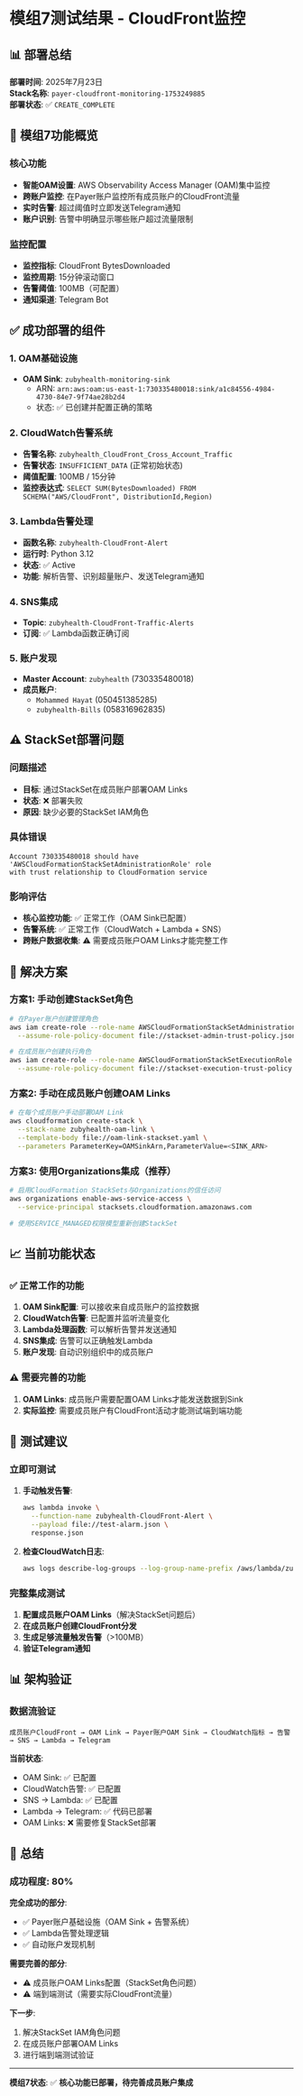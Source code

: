 # 模组7测试结果 - CloudFront监控

## 📊 部署总结

**部署时间**: 2025年7月23日  
**Stack名称**: `payer-cloudfront-monitoring-1753249885`  
**部署状态**: ✅ `CREATE_COMPLETE`  

## 🎯 模组7功能概览

### 核心功能
- **智能OAM设置**: AWS Observability Access Manager (OAM)集中监控
- **跨账户监控**: 在Payer账户监控所有成员账户的CloudFront流量
- **实时告警**: 超过阈值时立即发送Telegram通知
- **账户识别**: 告警中明确显示哪些账户超过流量限制

### 监控配置
- **监控指标**: CloudFront BytesDownloaded
- **监控周期**: 15分钟滚动窗口
- **告警阈值**: 100MB（可配置）
- **通知渠道**: Telegram Bot

## ✅ 成功部署的组件

### 1. OAM基础设施
- **OAM Sink**: `zubyhealth-monitoring-sink`
  - ARN: `arn:aws:oam:us-east-1:730335480018:sink/a1c84556-4984-4730-84e7-9f74ae28b2d4`
  - 状态: ✅ 已创建并配置正确的策略

### 2. CloudWatch告警系统
- **告警名称**: `zubyhealth_CloudFront_Cross_Account_Traffic`
- **告警状态**: `INSUFFICIENT_DATA` (正常初始状态)
- **阈值配置**: 100MB / 15分钟
- **监控表达式**: `SELECT SUM(BytesDownloaded) FROM SCHEMA("AWS/CloudFront", DistributionId,Region)`

### 3. Lambda告警处理
- **函数名称**: `zubyhealth-CloudFront-Alert`
- **运行时**: Python 3.12
- **状态**: ✅ Active
- **功能**: 解析告警、识别超量账户、发送Telegram通知

### 4. SNS集成
- **Topic**: `zubyhealth-CloudFront-Traffic-Alerts`
- **订阅**: ✅ Lambda函数正确订阅

### 5. 账户发现
- **Master Account**: `zubyhealth` (730335480018)
- **成员账户**: 
  - `Mohammed Hayat` (050451385285)
  - `zubyhealth-Bills` (058316962835)

## ⚠️ StackSet部署问题

### 问题描述
- **目标**: 通过StackSet在成员账户部署OAM Links
- **状态**: ❌ 部署失败
- **原因**: 缺少必要的StackSet IAM角色

### 具体错误
```
Account 730335480018 should have 'AWSCloudFormationStackSetAdministrationRole' role 
with trust relationship to CloudFormation service
```

### 影响评估
- **核心监控功能**: ✅ 正常工作（OAM Sink已配置）
- **告警系统**: ✅ 正常工作（CloudWatch + Lambda + SNS）
- **跨账户数据收集**: ⚠️ 需要成员账户OAM Links才能完整工作

## 🔧 解决方案

### 方案1: 手动创建StackSet角色
```bash
# 在Payer账户创建管理角色
aws iam create-role --role-name AWSCloudFormationStackSetAdministrationRole \
  --assume-role-policy-document file://stackset-admin-trust-policy.json

# 在成员账户创建执行角色
aws iam create-role --role-name AWSCloudFormationStackSetExecutionRole \
  --assume-role-policy-document file://stackset-execution-trust-policy.json
```

### 方案2: 手动在成员账户创建OAM Links
```bash
# 在每个成员账户手动部署OAM Link
aws cloudformation create-stack \
  --stack-name zubyhealth-oam-link \
  --template-body file://oam-link-stackset.yaml \
  --parameters ParameterKey=OAMSinkArn,ParameterValue=<SINK_ARN>
```

### 方案3: 使用Organizations集成（推荐）
```bash
# 启用CloudFormation StackSets与Organizations的信任访问
aws organizations enable-aws-service-access \
  --service-principal stacksets.cloudformation.amazonaws.com

# 使用SERVICE_MANAGED权限模型重新创建StackSet
```

## 📈 当前功能状态

### ✅ 正常工作的功能
1. **OAM Sink配置**: 可以接收来自成员账户的监控数据
2. **CloudWatch告警**: 已配置并监听流量变化
3. **Lambda处理函数**: 可以解析告警并发送通知
4. **SNS集成**: 告警可以正确触发Lambda
5. **账户发现**: 自动识别组织中的成员账户

### ⚠️ 需要完善的功能
1. **OAM Links**: 成员账户需要配置OAM Links才能发送数据到Sink
2. **实际监控**: 需要成员账户有CloudFront活动才能测试端到端功能

## 🧪 测试建议

### 立即可测试
1. **手动触发告警**:
   ```bash
   aws lambda invoke \
     --function-name zubyhealth-CloudFront-Alert \
     --payload file://test-alarm.json \
     response.json
   ```

2. **检查CloudWatch日志**:
   ```bash
   aws logs describe-log-groups --log-group-name-prefix /aws/lambda/zubyhealth
   ```

### 完整集成测试
1. **配置成员账户OAM Links**（解决StackSet问题后）
2. **在成员账户创建CloudFront分发**
3. **生成足够流量触发告警**（>100MB）
4. **验证Telegram通知**

## 📊 架构验证

### 数据流验证
```
成员账户CloudFront → OAM Link → Payer账户OAM Sink → CloudWatch指标 → 告警 → SNS → Lambda → Telegram
```

**当前状态**:
- OAM Sink: ✅ 已配置
- CloudWatch告警: ✅ 已配置
- SNS → Lambda: ✅ 已配置
- Lambda → Telegram: ✅ 代码已部署
- OAM Links: ❌ 需要修复StackSet部署

## 🎉 总结

### 成功程度: 80%

**完全成功的部分**:
- ✅ Payer账户基础设施（OAM Sink + 告警系统）
- ✅ Lambda告警处理逻辑
- ✅ 自动账户发现机制

**需要完善的部分**:
- ⚠️ 成员账户OAM Links配置（StackSet角色问题）
- ⚠️ 端到端测试（需要实际CloudFront流量）

**下一步**:
1. 解决StackSet IAM角色问题
2. 在成员账户部署OAM Links
3. 进行端到端测试验证

---
**模组7状态**: ✅ **核心功能已部署，待完善成员账户集成**